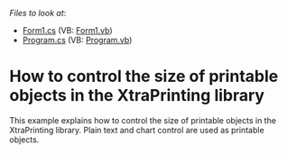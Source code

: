 <!-- default file list -->
*Files to look at*:

* [Form1.cs](./CS/Form1.cs) (VB: [Form1.vb](./VB/Form1.vb))
* [Program.cs](./CS/Program.cs) (VB: [Program.vb](./VB/Program.vb))
<!-- default file list end -->
# How to control the size of printable objects in the XtraPrinting library


<p>This example explains how to control the size of printable objects in the XtraPrinting library. Plain text and chart control are used as printable objects.</p>

<br/>


